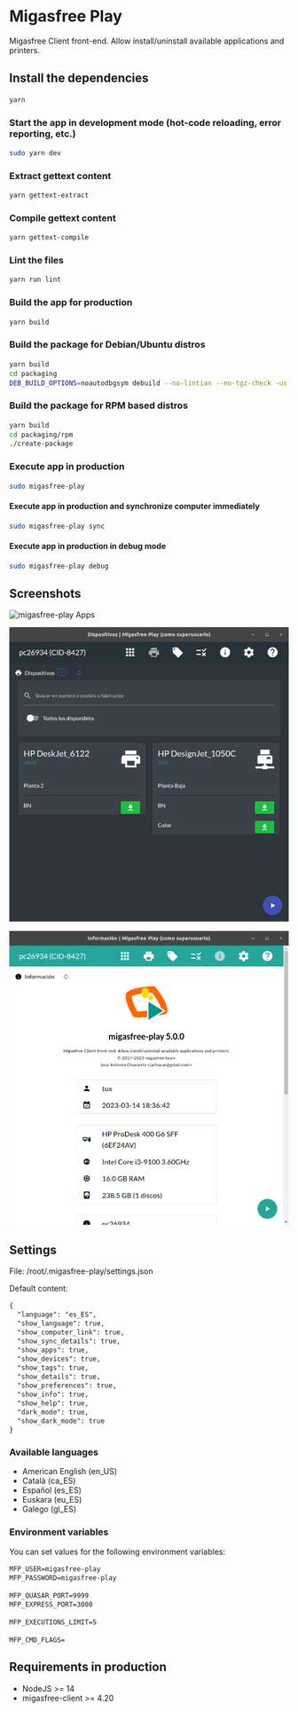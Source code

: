 # Migasfree Play

Migasfree Client front-end. Allow install/uninstall available applications and printers.

## Install the dependencies

```bash
yarn
```

### Start the app in development mode (hot-code reloading, error reporting, etc.)

```bash
sudo yarn dev
```

### Extract gettext content

```bash
yarn gettext-extract
```

### Compile gettext content

```bash
yarn gettext-compile
```

### Lint the files

```bash
yarn run lint
```

### Build the app for production

```bash
yarn build
```

### Build the package for Debian/Ubuntu distros

```bash
yarn build
cd packaging
DEB_BUILD_OPTIONS=noautodbgsym debuild --no-lintian --no-tgz-check -us -uc
```

### Build the package for RPM based distros

```bash
yarn build
cd packaging/rpm
./create-package
```

### Execute app in production

```bash
sudo migasfree-play
```

#### Execute app in production and synchronize computer immediately

```bash
sudo migasfree-play sync
```

#### Execute app in production in debug mode

```bash
sudo migasfree-play debug
```

## Screenshots

![migasfree-play Apps](./screenshots/play-apps.png 'migasfree-play Apps')

![migasfree-play Devices](./screenshots/play-devices.png 'migasfree-play Devices')

![migasfree-play Info](./screenshots/play-info.png 'migasfree-play Info')

## Settings

File: /root/.migasfree-play/settings.json

Default content:

```
{
  "language": "es_ES",
  "show_language": true,
  "show_computer_link": true,
  "show_sync_details": true,
  "show_apps": true,
  "show_devices": true,
  "show_tags": true,
  "show_details": true,
  "show_preferences": true,
  "show_info": true,
  "show_help": true,
  "dark_mode": true,
  "show_dark_mode": true
}
```

### Available languages

- American English (en_US)
- Català (ca_ES)
- Español (es_ES)
- Euskara (eu_ES)
- Galego (gl_ES)

### Environment variables

You can set values ​​for the following environment variables:

```
MFP_USER=migasfree-play
MFP_PASSWORD=migasfree-play

MFP_QUASAR_PORT=9999
MFP_EXPRESS_PORT=3000

MFP_EXECUTIONS_LIMIT=5

MFP_CMD_FLAGS=
```

## Requirements in production

- NodeJS >= 14
- migasfree-client >= 4.20

